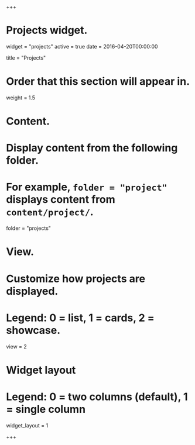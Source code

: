 +++
# Projects widget.
widget = "projects"
active = true
date = 2016-04-20T00:00:00

title = "Projects"

# Order that this section will appear in.
weight = 1.5

# Content.
# Display content from the following folder.
# For example, `folder = "project"` displays content from `content/project/`.
folder = "projects"

# View.
# Customize how projects are displayed.
# Legend: 0 = list, 1 = cards, 2 = showcase.
view = 2

# Widget layout
# Legend: 0 = two columns (default), 1 = single column
widget_layout = 1

+++

